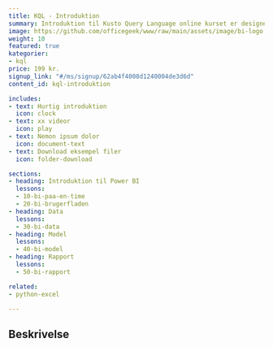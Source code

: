 ```yaml
---
title: KQL - Introduktion
summary: Introduktion til Kusto Query Language online kurset er designet til at hjælpe dig med at forstå og beherske KQL-sproget, som er en del af Microsofts Azure Data Explorer-platformen
image: https://github.com/officegeek/www/raw/main/assets/image/bi-logo.png
weight: 10
featured: true
kategorier:
- kql
price: 199 kr.
signup_link: "#/ms/signup/62ab4f4008d1240004de3d6d"
content_id: kql-introduktion

includes:
- text: Hurtig introduktion
  icon: clock
- text: xx videor
  icon: play
- text: Nemon ipsum dolor
  icon: document-text
- text: Download eksempel filer
  icon: folder-download

sections:
- heading: Introduktion til Power BI
  lessons:
  - 10-bi-paa-en-time
  - 20-bi-brugerfladen
- heading: Data
  lessons:
  - 30-bi-data
- heading: Model
  lessons:
  - 40-bi-model
- heading: Rapport
  lessons:
  - 50-bi-rapport

related:
- python-excel

---
```


## Beskrivelse
